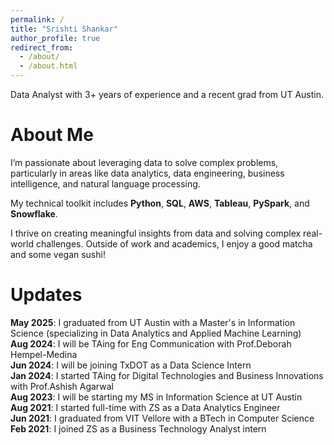 ```yaml
---
permalink: /
title: "Srishti Shankar"
author_profile: true
redirect_from: 
  - /about/
  - /about.html
---
```


Data Analyst with 3+ years of experience and a recent grad from UT Austin. 

About Me
======
I’m passionate about leveraging data to solve complex problems, particularly in areas like data analytics, data engineering, business intelligence, and natural language processing.

My technical toolkit includes **Python**, **SQL**, **AWS**, **Tableau**, **PySpark**, and **Snowflake**.

I thrive on creating meaningful insights from data and solving complex real-world challenges. Outside of work and academics, I enjoy a good matcha and some vegan sushi! 

Updates
======
**May 2025**: I graduated from UT Austin with a Master's in Information Science (specializing in Data Analytics and Applied Machine Learning) <br>
**Aug 2024**: I will be TAing for Eng Communication with Prof.Deborah Hempel-Medina <br>
**Jun 2024**: I will be joining TxDOT as a Data Science Intern <br>
**Jan 2024**: I started TAing for Digital Technologies and Business Innovations with Prof.Ashish Agarwal <br>
**Aug 2023**: I will be starting my MS in Information Science at UT Austin <br>
**Aug 2021**: I started full-time with ZS as a Data Analytics Engineer <br>
**Jun 2021**: I graduated from VIT Vellore with a BTech in Computer Science <br>
**Feb 2021**: I joined ZS as a Business Technology Analyst intern <br>
